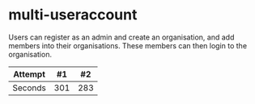 # multi-useraccount
Users can register as an admin and create an organisation, and add members into their organisations. These members can then login to the organisation.

| Attempt | #1    | #2    |
| :---:   | :---: | :---: |
| Seconds | 301   | 283   |